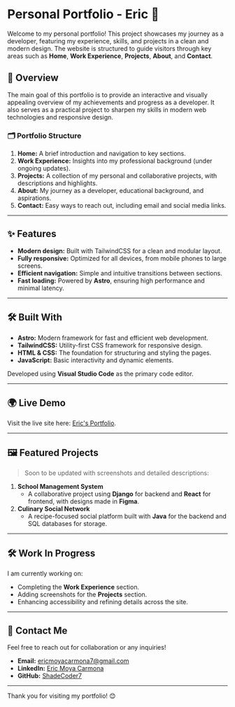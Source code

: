 # Personal Portfolio - Eric 🌟

Welcome to my personal portfolio! This project showcases my journey as a developer, featuring my experience, skills, and projects in a clean and modern design. The website is structured to guide visitors through key areas such as **Home**, **Work Experience**, **Projects**, **About**, and **Contact**.

## 🚀 Overview

The main goal of this portfolio is to provide an interactive and visually appealing overview of my achievements and progress as a developer. It also serves as a practical project to sharpen my skills in modern web technologies and responsive design.  

### 🗂️ Portfolio Structure

1. **Home:** A brief introduction and navigation to key sections.  
2. **Work Experience:** Insights into my professional background (under ongoing updates).  
3. **Projects:** A collection of my personal and collaborative projects, with descriptions and highlights.  
4. **About:** My journey as a developer, educational background, and aspirations.  
5. **Contact:** Easy ways to reach out, including email and social media links.  

---

## ✨ Features

- **Modern design:** Built with TailwindCSS for a clean and modular layout.  
- **Fully responsive:** Optimized for all devices, from mobile phones to large screens.  
- **Efficient navigation:** Simple and intuitive transitions between sections.  
- **Fast loading:** Powered by **Astro**, ensuring high performance and minimal latency.  

---

## 🛠️ Built With

- **Astro:** Modern framework for fast and efficient web development.  
- **TailwindCSS:** Utility-first CSS framework for responsive design.  
- **HTML & CSS:** The foundation for structuring and styling the pages.  
- **JavaScript:** Basic interactivity and dynamic elements.  

Developed using **Visual Studio Code** as the primary code editor.

---

## 🌍 Live Demo

Visit the live site here: [Eric's Portfolio](https://ericm-dev-portfolio.netlify.app/).  

---

## 🖼️ Featured Projects

> Soon to be updated with screenshots and detailed descriptions:  

1. **School Management System**  
   - A collaborative project using **Django** for backend and **React** for frontend, with designs made in **Figma**.  
2. **Culinary Social Network**  
   - A recipe-focused social platform built with **Java** for the backend and SQL databases for storage.  

---

## 🛠️ Work In Progress

I am currently working on:
- Completing the **Work Experience** section.  
- Adding screenshots for the **Projects** section.  
- Enhancing accessibility and refining details across the site.

---

## 🤝 Contact Me

Feel free to reach out for collaboration or any inquiries!  

- **Email:** [ericmoyacarmona7@gmail.com](mailto:ericmoyacarmona7@gmail.com)  
- **LinkedIn:** [Eric Moya Carmona](https://www.linkedin.com/in/eric-moya-carmona-011016251/)  
- **GitHub:** [ShadeCoder7](https://github.com/ShadeCoder7)  

---

Thank you for visiting my portfolio! 😊  
